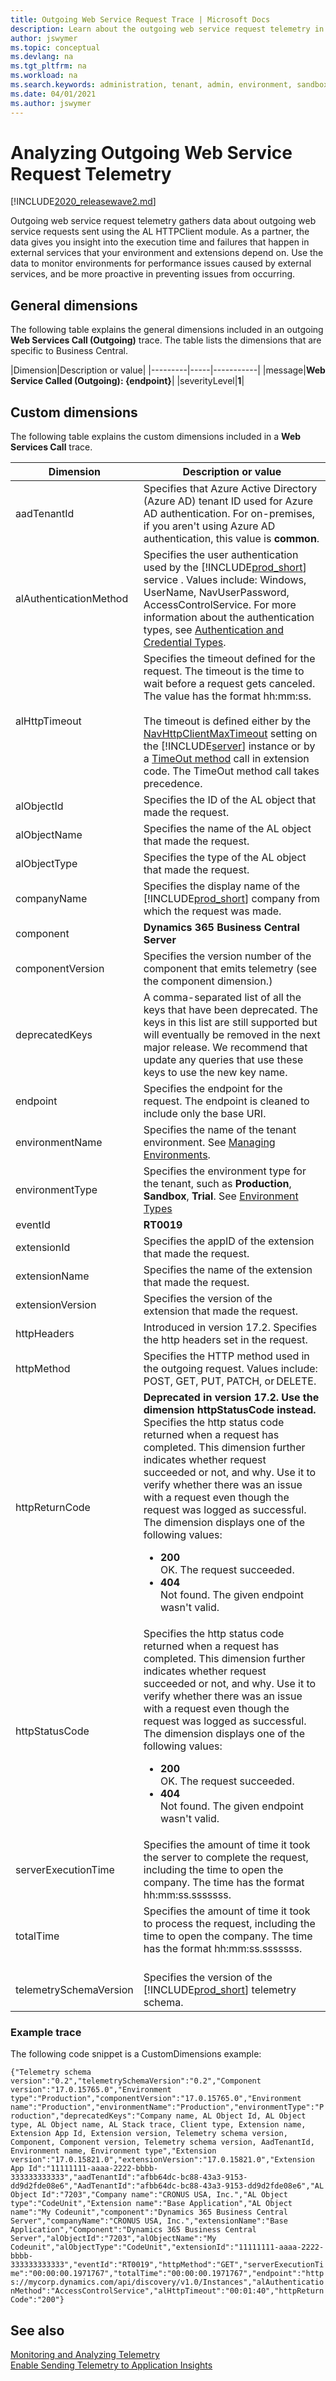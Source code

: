 ```yaml
---
title: Outgoing Web Service Request Trace | Microsoft Docs
description: Learn about the outgoing web service request telemetry in Business Central  
author: jswymer
ms.topic: conceptual
ms.devlang: na
ms.tgt_pltfrm: na
ms.workload: na
ms.search.keywords: administration, tenant, admin, environment, sandbox, telemetry
ms.date: 04/01/2021
ms.author: jswymer
---
```


# Analyzing Outgoing Web Service Request Telemetry

[!INCLUDE[2020_releasewave2.md](../includes/2020_releasewave2.md)]

Outgoing web service request telemetry gathers data about outgoing web service requests sent using the AL HTTPClient module. As a partner, the data gives you insight into the execution time and failures that happen in external services that your environment and extensions depend on. Use the data to monitor environments for performance issues caused by external services, and be more proactive in preventing issues from occurring.

## General dimensions

The following table explains the general dimensions included in an outgoing **Web Services Call (Outgoing)** trace. The table lists the dimensions that are specific to Business Central.

|Dimension|Description or value|
|---------|-----|-----------|
|message|**Web Service Called (Outgoing): {endpoint}**|
|severityLevel|**1**|

## Custom dimensions

The following table explains the custom dimensions included in a **Web Services Call** trace.

|Dimension|Description or value|
|---------|-----|
|aadTenantId|Specifies that Azure Active Directory (Azure AD) tenant ID used for Azure AD authentication. For on-premises, if you aren't using Azure AD authentication, this value is **common**. |
|alAuthenticationMethod|Specifies the user authentication used by the [!INCLUDE[prod_short](../developer/includes/prod_short.md)] service . Values include: Windows, UserName, NavUserPassword, AccessControlService. For more information about the authentication types, see [Authentication and Credential Types](users-credential-types.md).|
|alHttpTimeout|Specifies the timeout defined for the request. The timeout is the time to wait before a request gets canceled. The value has the format hh:mm:ss. <br /><br />The timeout is defined either by the [NavHttpClientMaxTimeout](configure-server-instance.md#Development) setting on the [!INCLUDE[server](../developer/includes/server.md)] instance or by a [TimeOut method](../developer/methods-auto/httpclient/httpclient-timeout-method.md) call in extension code. The TimeOut method call takes precedence. |
|alObjectId|Specifies the ID of the AL object that made the request.|
|alObjectName|Specifies the name of the AL object that made the request.|
|alObjectType|Specifies the type of the AL object that made the request.|
|companyName|Specifies the display name of the [!INCLUDE[prod_short](../developer/includes/prod_short.md)] company from which the request was made.|
|component|**Dynamics 365 Business Central Server**|
|componentVersion|Specifies the version number of the component that emits telemetry (see the component dimension.)|
|deprecatedKeys|A comma-separated list of all the keys that have been deprecated. The keys in this list are still supported but will eventually be removed in the next major release. We recommend that update any queries that use these keys to use the new key name.|
|endpoint|Specifies the endpoint for the request. The endpoint is cleaned to include only the base URI. |
|environmentName|Specifies the name of the tenant environment. See [Managing Environments](tenant-admin-center-environments.md).|
|environmentType|Specifies the environment type for the tenant, such as **Production**, **Sandbox**, **Trial**. See [Environment Types](tenant-admin-center-environments.md#types-of-environments)|
|eventId|**RT0019**|
|extensionId|Specifies the appID of the extension that made the request.|
|extensionName|Specifies the name of the extension that made the request.|
|extensionVersion|Specifies the version of the extension that made the request.|
|httpHeaders|Introduced in version 17.2. Specifies the http headers set in the request. |
|httpMethod|Specifies the HTTP method used in the outgoing request. Values include: POST, GET, PUT, PATCH, or DELETE. |
|httpReturnCode | **Deprecated in version 17.2. Use the dimension httpStatusCode instead.**  Specifies the http status code returned when a request has completed. This dimension further indicates whether request succeeded or not, and why. Use it to verify whether there was an issue with a request even though the request was logged as successful. The dimension displays one of the following values: <ul><li>**200** <br />OK. The request succeeded.</li><li>**404**<br />Not found. The given endpoint wasn't valid.</li></li></ul>|
|httpStatusCode |Specifies the http status code returned when a request has completed. This dimension further indicates whether request succeeded or not, and why. Use it to verify whether there was an issue with a request even though the request was logged as successful. The dimension displays one of the following values: <ul><li>**200** <br />OK. The request succeeded.</li><li>**404**<br />Not found. The given endpoint wasn't valid.</li></li></ul>|
|serverExecutionTime|Specifies the amount of time it took the server to complete the request, including the time to open the company. The time has the format hh:mm:ss.sssssss.|
|totalTime|Specifies the amount of time it took to process the request, including the time to open the company. The time has the format hh:mm:ss.sssssss. <br /><br />|
|telemetrySchemaVersion|Specifies the version of the [!INCLUDE[prod_short](../developer/includes/prod_short.md)] telemetry schema.|

### Example trace

The following code snippet is a CustomDimensions example:

`
{"Telemetry schema version":"0.2","telemetrySchemaVersion":"0.2","Component version":"17.0.15765.0","Environment type":"Production","componentVersion":"17.0.15765.0","Environment name":"Production","environmentName":"Production","environmentType":"Production","deprecatedKeys":"Company name, AL Object Id, AL Object type, AL Object name, AL Stack trace, Client type, Extension name, Extension App Id, Extension version, Telemetry schema version, Component, Component version, Telemetry schema version, AadTenantId, Environment name, Environment type","Extension version":"17.0.15821.0","extensionVersion":"17.0.15821.0","Extension App Id":"11111111-aaaa-2222-bbbb-333333333333","aadTenantId":"afbb64dc-bc88-43a3-9153-dd9d2fde08e6","AadTenantId":"afbb64dc-bc88-43a3-9153-dd9d2fde08e6","AL Object Id":"7203","Company name":"CRONUS USA, Inc.","AL Object type":"CodeUnit","Extension name":"Base Application","AL Object name":"My Codeunit","component":"Dynamics 365 Business Central Server","companyName":"CRONUS USA, Inc.","extensionName":"Base Application","Component":"Dynamics 365 Business Central Server","alObjectId":"7203","alObjectName":"My Codeunit","alObjectType":"CodeUnit","extensionId":"11111111-aaaa-2222-bbbb-333333333333","eventId":"RT0019","httpMethod":"GET","serverExecutionTime":"00:00:00.1971767","totalTime":"00:00:00.1971767","endpoint":"https://mycorp.dynamics.com/api/discovery/v1.0/Instances","alAuthenticationMethod":"AccessControlService","alHttpTimeout":"00:01:40","httpReturnCode":"200"}
`
 
## See also

[Monitoring and Analyzing Telemetry](telemetry-overview.md)  
[Enable Sending Telemetry to Application Insights](telemetry-enable-application-insights.md)  

